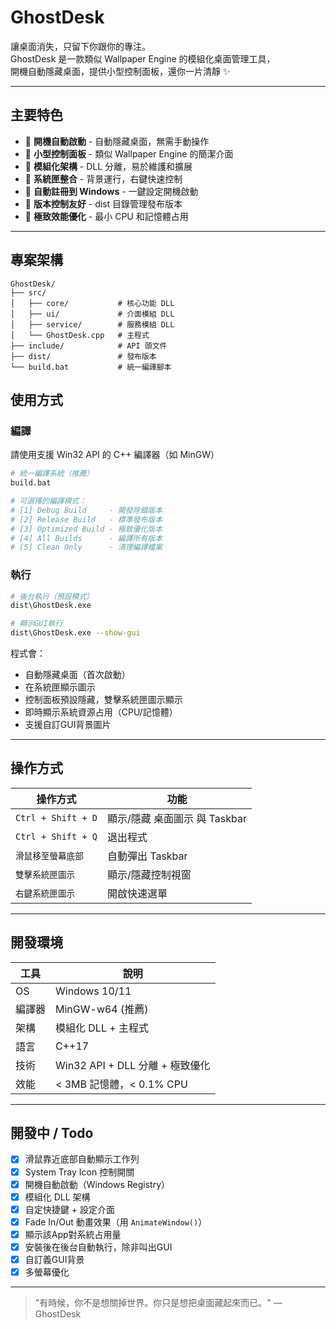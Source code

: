 #  GhostDesk

讓桌面消失，只留下你跟你的專注。  
GhostDesk 是一款類似 Wallpaper Engine 的模組化桌面管理工具，  
開機自動隱藏桌面，提供小型控制面板，還你一片清靜 ✨

---

## 主要特色

- 🔹 **開機自動啟動** - 自動隱藏桌面，無需手動操作
- 🔹 **小型控制面板** - 類似 Wallpaper Engine 的簡潔介面
- 🔹 **模組化架構** - DLL 分離，易於維護和擴展
- 🔹 **系統匣整合** - 背景運行，右鍵快速控制
- 🔹 **自動註冊到 Windows** - 一鍵設定開機啟動
- 🔹 **版本控制友好** - dist 目錄管理發布版本
- 🔹 **極致效能優化** - 最小 CPU 和記憶體占用

---

## 專案架構

```
GhostDesk/
├── src/
│   ├── core/           # 核心功能 DLL
│   ├── ui/             # 介面模組 DLL  
│   ├── service/        # 服務模組 DLL
│   └── GhostDesk.cpp   # 主程式
├── include/            # API 頭文件
├── dist/               # 發布版本
└── build.bat           # 統一編譯腳本
```

## 使用方式

### 編譯

請使用支援 Win32 API 的 C++ 編譯器（如 MinGW）

```bash
# 統一編譯系統（推薦）
build.bat

# 可選擇的編譯模式：
# [1] Debug Build     - 開發除錯版本
# [2] Release Build   - 標準發布版本  
# [3] Optimized Build - 極致優化版本
# [4] All Builds      - 編譯所有版本
# [5] Clean Only      - 清理編譯檔案
```

### 執行

```bash
# 後台執行（預設模式）
dist\GhostDesk.exe

# 顯示GUI執行
dist\GhostDesk.exe --show-gui
```

程式會：
- 自動隱藏桌面（首次啟動）
- 在系統匣顯示圖示
- 控制面板預設隱藏，雙擊系統匣圖示顯示
- 即時顯示系統資源占用（CPU/記憶體）
- 支援自訂GUI背景圖片

---

## 操作方式

| 操作方式 | 功能 |
|----------|------|
| `Ctrl + Shift + D` | 顯示/隱藏 桌面圖示 與 Taskbar |
| `Ctrl + Shift + Q` | 退出程式 |
| `滑鼠移至螢幕底部` | 自動彈出 Taskbar |
| `雙擊系統匣圖示` | 顯示/隱藏控制視窗 |
| `右鍵系統匣圖示` | 開啟快速選單 |

---

## 開發環境

| 工具 | 說明 |
|------|------|
| OS | Windows 10/11 |
| 編譯器 | MinGW-w64 (推薦) |
| 架構 | 模組化 DLL + 主程式 |
| 語言 | C++17 |
| 技術 | Win32 API + DLL 分離 + 極致優化 |
| 效能 | < 3MB 記憶體，< 0.1% CPU |

---

## 開發中 / Todo

- [x] 滑鼠靠近底部自動顯示工作列
- [x] System Tray Icon 控制開關
- [x] 開機自動啟動（Windows Registry）
- [x] 模組化 DLL 架構
- [x] 自定快捷鍵 + 設定介面
- [x] Fade In/Out 動畫效果（用 `AnimateWindow()`）
- [x] 顯示該App對系統占用量
- [x] 安裝後在後台自動執行，除非叫出GUI
- [x] 自訂義GUI背景
- [x] 多螢幕優化

---

> "有時候，你不是想關掉世界。你只是想把桌面藏起來而已。" — GhostDesk